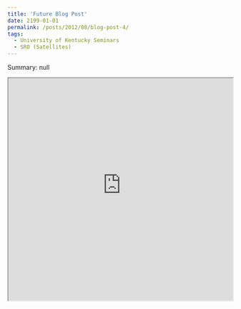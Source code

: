 ```yaml
---
title: 'Future Blog Post'
date: 2199-01-01
permalink: /posts/2012/08/blog-post-4/
tags:
  - University of Kentucky Seminars
  - SRO (Satellites)
---
```


Summary: null

<iframe src="https://raw.githubusercontent.com/michaelraba/michaelraba.github.io/main/_posts/1.pdf" width="100%" height="500px">
</iframe>

